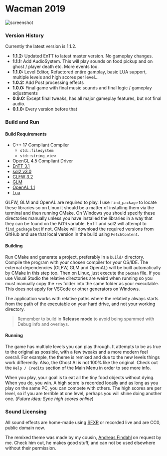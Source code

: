 # Wacman 2019
 
 ![screenshot](https://i.imgur.com/mrMDEoR.png)
 
### Version History

Currently the latest version is 1.1.2.

 * **1.1.2:** Updated EnTT to latest master version. No gameplay changes.
 * **1.1.1:** Add AudioSystem. This will play sounds on food pickup and on ghost / player death etc. More events too.
 * **1.1.0:** Level Editor, Refactored entire gamplay, basic LUA support, multiple levels and high scores per level...
 * **1.0.2:** Add Post processing effects
 * **1.0.0:** Final game with final music sounds and final logic / gameplay adjustments
 * **0.9.0:** Except final tweaks, has all major gameplay features, but not final audio.
 * **0.1.0:** Every version before that

### Build and Run

#### Build Requirements
 * C++ 17 Compliant Compiler
     * `std::filesystem`
     * `std::string_view`
 * OpenGL 4.5 Compliant Driver
 * [EnTT 3.1](https://github.com/skypjack/entt)
 * [sol2 v3.0](https://github.com/ThePhD/sol2/) 
 * [GLFW 3.2](http://glfw.org/)
 * [GLM](https://glm.g-truc.net/0.9.9/index.html)
 * [OpenAL 1.1](https://www.openal.org/)
 * [Lua](https://www.lua.org/download.html)

GLFW, GLM and OpenAL are required to play. I use `find_package` to locate these libraries so on Linux it should be a matter of installing them via the terminal and then running CMake. On Windows you should specify these directories manually unless you have installed the libraries in a way that they can be found on the `PATH` variable. EnTT and sol2 will attempt to `find_package` but if not, CMake will download the required versions from GitHub and use that local version in the build using `FetchContent`.

#### Building

Run CMake and generate a project, preferably in a `build/` directory. Compile the program with your chosen compiler for your OS/IDE. The external dependencies (GLFW, GLM and OpenAL) will be built automatically by CMake in this step too. Then on Linux, just execute the `pacman` file. If you use Visual Studio the relative directories are weird when running so you must manually copy the `res` folder into the same folder as your executable. This does not apply for VSCode or other generators on Windows.

The application works with relative paths where the relativity always starts from the path of the executable on your hard drive, and not your working directory.

> Remember to build in **Release mode** to avoid being spammed with Debug info and overlays.


#### Running

The game has multiple levels you can play through. It attempts to be as true to the original as possible, with a few tweaks and a more modern feel overall. For example, the theme is remixed and due to the new levels things work differently. Also, the Ghost AI is not 100% like the original. Check out the `Help / Credits` section of the Main Menu in order to see more info.

When you play, your goal is to eat all the tiny food objects without dying. When you do, you win. A high score is recorded locally and as long as you play on the same PC, you can compete with others. The high scores are per level, so if you are terrible at one level, perhaps you will shine doing another one. (*Future idea: Sync high scores online*)

### Sound Licensing
All sound effects are home-made using [SFXR](http://www.drpetter.se/project_sfxr.html) or recorded live and are CC0, public domain now.

The remixed theme was made by my cousin, [Andreas Findahl](https://soundcloud.com/andreasfindahl) on request by me. Check him out, he makes good stuff, and can not be used elsewhere without their permission.
